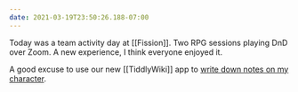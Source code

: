 ```yaml
---
date: 2021-03-19T23:50:26.188-07:00
---
```

Today was a team activity day at [[Fission]]. Two RPG sessions playing DnD over Zoom. A new experience, I think everyone enjoyed it.

A good excuse to use our new [[TiddlyWiki]] app to [write down notes on my character](https://ipfs.runfission.com/ipfs/bafybeibjbf52g2ijk4l7pdq2uyc3cdu37vz5lqyrkrunskovohipkjnzoe/p/rpgclub.html).

